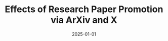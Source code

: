 ---
title: "Effects of Research Paper Promotion via ArXiv and X"
collection: publications
date: 2025-01-01
year: 2025
venue: 'AAAI ICWSM&apos;25'
paperurl: 'https://arxiv.org/abs/2401.11116'
resourceslug: no_resource
authors: 'C. Bagchi, E. Malmi, and P.A. Grabowicz'
---